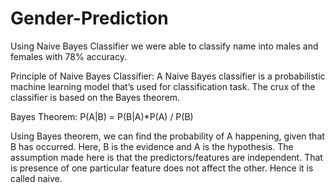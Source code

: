 # Gender-Prediction
Using Naive Bayes Classifier we were able to classify name into males and females with 78% accuracy.

Principle of Naive Bayes Classifier:
A Naive Bayes classifier is a probabilistic machine learning model that’s used for classification task. The crux of the classifier is based on the Bayes theorem.

Bayes Theorem:
   P(A|B) =  P(B|A)*P(A) / P(B)

Using Bayes theorem, we can find the probability of A happening, given that B has occurred. Here, B is the evidence and A is the hypothesis. The assumption made here is that the predictors/features are independent. That is presence of one particular feature does not affect the other. Hence it is called naive.
